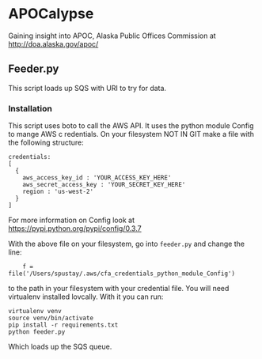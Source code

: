 # APOCalypse
Gaining insight into APOC, Alaska Public Offices Commission at http://doa.alaska.gov/apoc/

## Feeder.py

This script loads up SQS with URI to try for data. 


### Installation

This script uses boto to call the AWS API. It uses the python module Config to mange AWS c
redentials. On your filesystem NOT IN GIT make a file with the following structure:

```
credentials:
[
  {
    aws_access_key_id : 'YOUR_ACCESS_KEY_HERE'
    aws_secret_access_key : 'YOUR_SECRET_KEY_HERE'
    region : 'us-west-2'
  }
]
```
For more information on Config look at  https://pypi.python.org/pypi/config/0.3.7

With the above file on your filesystem, go into `feeder.py` and change the line:
```
    f = file('/Users/spustay/.aws/cfa_credentials_python_module_Config')
```
to the path in your filesystem with your credential file. You will need virtualenv installed lovcally. With it you can run:    

    virtualenv venv
    source venv/bin/activate
    pip install -r requirements.txt
    python feeder.py

Which loads up the SQS queue.
